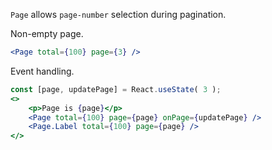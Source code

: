 `Page` allows `page-number` selection during pagination.

Non-empty page.
```jsx
<Page total={100} page={3} />
```

Event handling.
```jsx
const [page, updatePage] = React.useState( 3 );
<>
    <p>Page is {page}</p>
    <Page total={100} page={page} onPage={updatePage} />
    <Page.Label total={100} page={page} />
</>
```